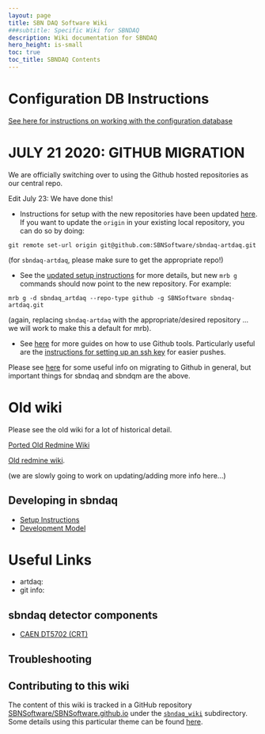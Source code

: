 ```yaml
---
layout: page
title: SBN DAQ Software Wiki
###subtitle: Specific Wiki for SBNDAQ
description: Wiki documentation for SBNDAQ
hero_height: is-small
toc: true
toc_title: SBNDAQ Contents
---
```



Configuration DB Instructions
======================================
[See here for instructions on working with the configuration database](ConfigDB)

JULY 21 2020: GITHUB MIGRATION
======================================
We are officially switching over to using the Github hosted repositories as our central repo.

Edit July 23: We have done this!

* Instructions for setup with the new repositories have been updated [here](Installation). If you want to update the `origin` in your existing local repository, you can do so by doing:
```
git remote set-url origin git@github.com:SBNSoftware/sbndaq-artdaq.git
```
(for `sbndaq-artdaq`, please make sure to get the appropriate repo!)
* See the [updated setup instructions](Installation) for more details, but new `mrb g` commands should now point to the new repository. For example:
```
mrb g -d sbndaq_artdaq --repo-type github -g SBNSoftware sbndaq-artdaq.git
```
(again, replacing `sbndaq-artdaq` with the appropriate/desired repository ... we will work to make this a default for mrb).
* See [here](https://guides.github.com/) for more guides on how to use Github tools. Particularly useful are the [instructions for setting up an ssh key](https://docs.github.com/en/github/authenticating-to-github/connecting-to-github-with-ssh) for easier pushes.

Please see [here](https://sbnsoftware.github.io/AnalysisInfrastructure/github-migration-to-do-list.html) for some useful info on migrating to Github in general, but important things for sbndaq and sbndqm are the above.


Old wiki
======================================
Please
see the old wiki for a lot of historical detail.

[Ported Old Redmine Wiki](../sbndaq_oldwiki/Wiki)

[Old redmine wiki](https://cdcvs.fnal.gov/redmine/projects/sbndaq/wiki).

(we are slowly going to work on updating/adding more info here...)

Developing in sbndaq
----------------------------------------------

* [Setup Instructions](Installation)
* [Development Model](DevModel)

# Useful Links
* artdaq: 
* git info: 

sbndaq detector components
----------------------------------------------
* [CAEN DT5702 (CRT)](CRT/CAEN_DT5702_readout.md)

Troubleshooting
----------------------------------------------



Contributing to this wiki
----------------------------------------------


The content of this wiki is tracked in a GitHub repository [SBNSoftware/SBNSoftware.github.io](https://github.com/SBNSoftware/SBNSoftware.github.io)
under the
[`sbndaq_wiki`](https://github.com/SBNSoftware/SBNSoftware.github.io/tree/master/sbndaq_wiki)
subdirectory. Some details using this particular theme can be found [here](https://github.com/chrisrhymes/bulma-clean-theme).
